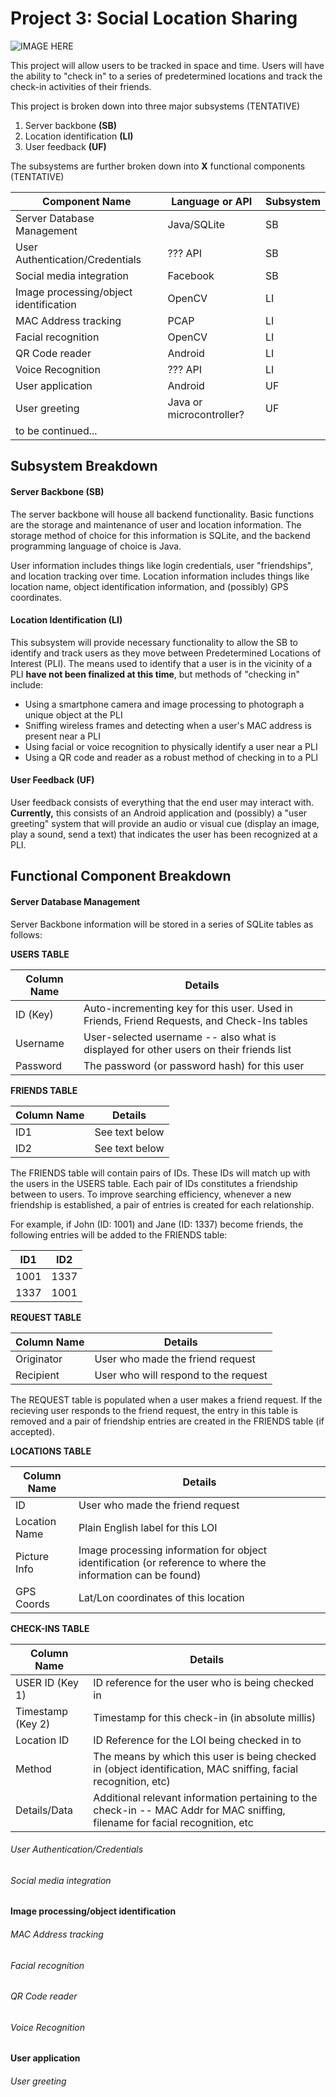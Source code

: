 Project 3: Social Location Sharing
====================================

![IMAGE HERE](http://www.redcylindersoftware.com/489/Prpject3img.jpg)

This project will allow users to be tracked in space and time.  Users will have the ability to "check in" to a series of predetermined locations and track the check-in activities of their friends.


This project is broken down into three major subsystems (TENTATIVE)  
1. Server backbone **(SB)**  
2. Location identification **(LI)**  
3. User feedback **(UF)**  


The subsystems are further broken down into **X** functional components (TENTATIVE)  

Component Name | Language or API | Subsystem
--- | --- | ---
Server Database Management | Java/SQLite | SB
User Authentication/Credentials | ??? API | SB
Social media integration | Facebook | SB  
Image processing/object identification | OpenCV | LI  
MAC Address tracking | PCAP | LI
Facial recognition | OpenCV | LI  
QR Code reader | Android | LI  
Voice Recognition | ??? API | LI  
User application | Android | UF  
User greeting | Java or microcontroller? | UF  
to be continued... | |  

## Subsystem Breakdown
#### Server Backbone (SB)
The server backbone will house all backend functionality.  Basic functions are the storage and maintenance of user and location information.  The storage method of choice for this information is SQLite, and the backend programming language of choice is Java.

User information includes things like login credentials, user "friendships", and location tracking over time.  Location information includes things like location name, object identification information, and (possibly) GPS coordinates.

#### Location Identification (LI)
This subsystem will provide necessary functionality to allow the SB to identify and track users as they move between Predetermined Locations of Interest (PLI).  The means used to identify that a user is in the vicinity of a PLI **have not been finalized at this time**, but methods of "checking in" include:

- Using a smartphone camera and image processing to photograph a unique object at the PLI
- Sniffing wireless frames and detecting when a user's MAC address is present near a PLI 
- Using facial or voice recognition to physically identify a user near a PLI
- Using a QR code and reader as a robust method of checking in to a PLI

#### User Feedback (UF)
User feedback consists of everything that the end user may interact with.  **Currently,** this consists of an Android application and (possibly) a "user greeting" system that will provide an audio or visual cue (display an image, play a sound, send a text) that indicates the user has been recognized at a PLI.

## Functional Component Breakdown
#### Server Database Management
Server Backbone information will be stored in a series of SQLite tables as follows:

**USERS TABLE**

Column Name | Details 
--- | --- 
ID (Key) | Auto-incrementing key for this user.  Used in Friends, Friend Requests, and Check-Ins tables
Username | User-selected username -- also what is displayed for other users on their friends list
Password | The password (or password hash) for this user

**FRIENDS TABLE**

Column Name | Details 
--- | --- 
ID1 | See text below
ID2 | See text below
The FRIENDS table will contain pairs of IDs.  These IDs will match up with the users in the USERS table.  Each pair of IDs constitutes a friendship between to users.  To improve searching efficiency, whenever a new friendship is established, a pair of entries is created for each relationship.

For example, if John (ID: 1001) and Jane (ID: 1337) become friends, the following entries will be added to the FRIENDS table:

ID1 | ID2 
--- | --- 
1001 | 1337
1337 | 1001

**REQUEST TABLE**

Column Name | Details 
--- | --- 
Originator | User who made the friend request
Recipient | User who will respond to the request
The REQUEST table is populated when a user makes a friend request.  If the recieving user responds to the friend request, the entry in this table is removed and a pair of friendship entries are created in the FRIENDS table (if accepted).

**LOCATIONS TABLE**

Column Name | Details 
--- | --- 
ID | User who made the friend request
Location Name | Plain English label for this LOI
Picture Info | Image processing information for object identification (or reference to where the information can be found)
GPS Coords | Lat/Lon coordinates of this location

**CHECK-INS TABLE**

Column Name | Details 
--- | --- 
USER ID (Key 1) | ID reference for the user who is being checked in
Timestamp (Key 2) | Timestamp for this check-in (in absolute millis)
Location ID | ID Reference for the LOI being checked in to
Method | The means by which this user is being checked in (object identification, MAC sniffing, facial recognition, etc)
Details/Data | Additional relevant information pertaining to the check-in -- MAC Addr for MAC sniffing, filename for facial recognition, etc


###### User Authentication/Credentials
###### Social media integration
#### Image processing/object identification
###### MAC Address tracking
###### Facial recognition
###### QR Code reader
###### Voice Recognition
#### User application
###### User greeting
